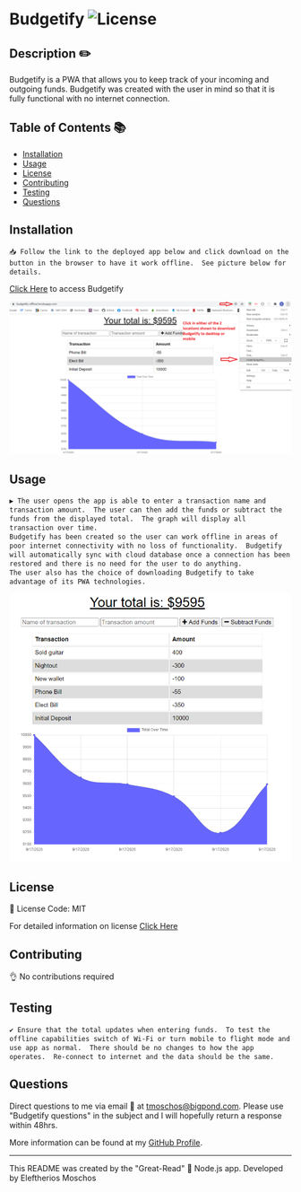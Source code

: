 # Budgetify ![License](https://img.shields.io/static/v1?label=Licesne&message=MIT&color=green)
  

  ## Description ✏️
  
  Budgetify is a PWA that allows you to keep track of your incoming and outgoing funds.  Budgetify was created with the user in mind so that it is fully functional with no internet connection.
  
  ## Table of Contents 📚
  
  * [Installation](#installation)
  * [Usage](#usage)
  * [License](#license)
  * [Contributing](#Contributing)
  * [Testing](#Testing)
  * [Questions](#Questions)
  
  ## Installation 

  ```
  📥 Follow the link to the deployed app below and click download on the button in the browser to have it work offline.  See picture below for details.
  ```
[Click Here](https://budgetify-offline.herokuapp.com/) to access Budgetify

![Budgetify Download](./images/budgetifydownload.png)

  ## Usage 

  ```
  ▶️ The user opens the app is able to enter a transaction name and transaction amount.  The user can then add the funds or subtract the funds from the displayed total.  The graph will display all transaction over time.
  Budgetify has been created so the user can work offline in areas of poor internet connectivity with no loss of functionality.  Budgetify will automatically sync with cloud database once a connection has been restored and there is no need for the user to do anything.
  The user also has the choice of downloading Budgetify to take advantage of its PWA technologies.  
  ```
![Budgetify Downlaod](./images/budgetify.png)

  ## License 
  
  📜 License Code: MIT

  For detailed information on license [Click Here](https://opensource.org/licenses/MIT)
  
  ## Contributing
  
  👌 No contributions required
  
  ## Testing 

  ```
  ✔️ Ensure that the total updates when entering funds.  To test the offline capabilities switch of Wi-Fi or turn mobile to flight mode and use app as normal.  There should be no changes to how the app operates.  Re-connect to internet and the data should be the same.
  ```

  ## Questions 
  
  Direct questions to me via email 📧 at [tmoschos@bigpond.com](tmoschos@bigpond.com).  Please use "Budgetify questions" in the subject and I will hopefully return a response within 48hrs.

  More information can be found at my [GitHub Profile](https://github.com/EMoshcos).
  
---
This README was created by the "Great-Read" 📝 Node.js app.  Developed by Eleftherios Moschos
